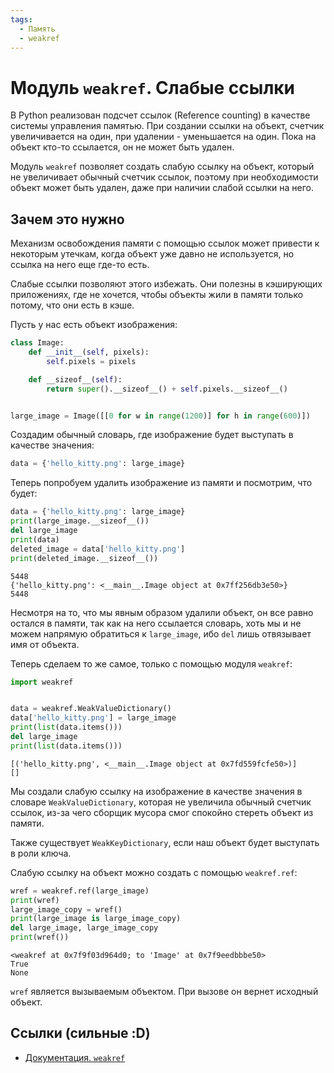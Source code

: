 ```yaml
---
tags:
  - Память
  - weakref
---
```


# Модуль `weakref`. Слабые ссылки

В Python реализован подсчет ссылок (Reference counting) в качестве системы управления памятью. При создании ссылки на объект, счетчик увеличивается на один, при удалении - уменьшается на один. Пока на объект кто-то ссылается, он не может быть удален.

Модуль `weakref` позволяет создать слабую ссылку на объект, который не увеличивает обычный счетчик ссылок, поэтому при необходимости объект может быть удален, даже при наличии слабой ссылки на него.

## Зачем это нужно

Механизм освобождения памяти с помощью ссылок может привести к некоторым утечкам, когда объект уже давно не используется, но ссылка на него еще где-то есть.

Слабые ссылки позволяют этого избежать. Они полезны в кэширующих приложениях, где не хочется, чтобы объекты жили в памяти только потому, что они есть в кэше.

Пусть у нас есть объект изображения:

```python
class Image:
    def __init__(self, pixels):
        self.pixels = pixels

    def __sizeof__(self):
        return super().__sizeof__() + self.pixels.__sizeof__()


large_image = Image([[0 for w in range(1200)] for h in range(600)])
```

Создадим обычный словарь, где изображение будет выступать в качестве значения:

```python
data = {'hello_kitty.png': large_image}
```

Теперь попробуем удалить изображение из памяти и посмотрим, что будет:

```python
data = {'hello_kitty.png': large_image}
print(large_image.__sizeof__())
del large_image
print(data)
deleted_image = data['hello_kitty.png']
print(deleted_image.__sizeof__())
```

```
5448
{'hello_kitty.png': <__main__.Image object at 0x7ff256db3e50>}
5448
```

Несмотря на то, что мы явным образом удалили объект, он все равно остался в памяти, так как на него ссылается словарь, хоть мы и не можем напрямую обратиться к `large_image`, ибо `del` лишь отвязывает имя от объекта.

Теперь сделаем то же самое, только с помощью модуля `weakref`:

```python
import weakref


data = weakref.WeakValueDictionary()
data['hello_kitty.png'] = large_image
print(list(data.items()))
del large_image
print(list(data.items()))
```

```
[('hello_kitty.png', <__main__.Image object at 0x7fd559fcfe50>)]
[]
```

Мы создали слабую ссылку на изображение в качестве значения в словаре `WeakValueDictionary`, которая не увеличила обычный счетчик ссылок, из-за чего сборщик мусора смог спокойно стереть объект из памяти.

Также существует `WeakKeyDictionary`, если наш объект будет выступать в роли ключа.

Слабую ссылку на объект можно создать с помощью `weakref.ref`:

```python
wref = weakref.ref(large_image)
print(wref)
large_image_copy = wref()
print(large_image is large_image_copy)
del large_image, large_image_copy
print(wref())
```

```
<weakref at 0x7f9f03d964d0; to 'Image' at 0x7f9eedbbbe50>
True
None
```

`wref` является вызываемым объектом. При вызове он вернет исходный объект.

## Ссылки (сильные :D)
- [Документация. `weakref`](https://docs.python.org/3/library/weakref.html)
